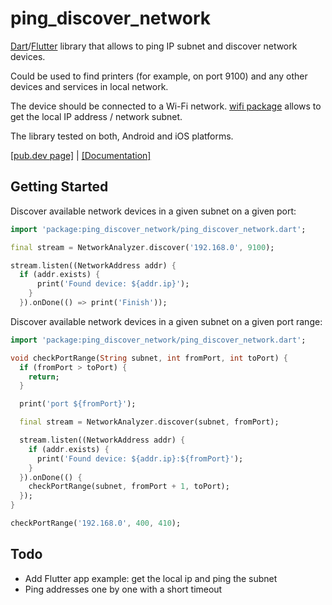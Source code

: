 # ping_discover_network

[Dart](https://dart.dev)/[Flutter](https://flutter.dev) library that allows to ping IP subnet and discover network devices.

Could be used to find printers (for example, on port 9100) and any other devices and services in local network.

The device should be connected to a Wi-Fi network. [wifi package](https://pub.dev/packages/wifi) allows to get the local IP address / network subnet. 

The library tested on both, Android and iOS platforms.

[[pub.dev page]](https://pub.dev/packages/ping_discover_network) | [[Documentation]](https://pub.dev/documentation/ping_discover_network/latest/)

## Getting Started

Discover available network devices in a given subnet on a given port:

```dart
import 'package:ping_discover_network/ping_discover_network.dart';

final stream = NetworkAnalyzer.discover('192.168.0', 9100);

stream.listen((NetworkAddress addr) {
  if (addr.exists) {
      print('Found device: ${addr.ip}');
    }
  }).onDone(() => print('Finish'));
```

Discover available network devices in a given subnet on a given port range:

```dart
import 'package:ping_discover_network/ping_discover_network.dart';

void checkPortRange(String subnet, int fromPort, int toPort) {
  if (fromPort > toPort) {
    return;
  }

  print('port ${fromPort}');

  final stream = NetworkAnalyzer.discover(subnet, fromPort);

  stream.listen((NetworkAddress addr) {
    if (addr.exists) {
      print('Found device: ${addr.ip}:${fromPort}');
    }
  }).onDone(() {
    checkPortRange(subnet, fromPort + 1, toPort);
  });
}

checkPortRange('192.168.0', 400, 410);
```

## Todo
* Add Flutter app example: get the local ip and ping the subnet
* Ping addresses one by one with a short timeout